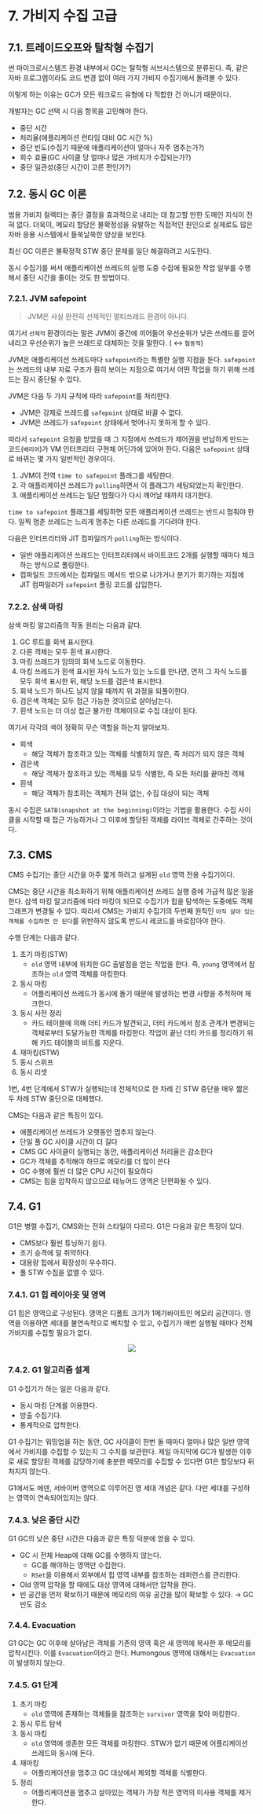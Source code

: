 # 7. 가비지 수집 고급

## 7.1. 트레이드오프와 탈착형 수집기

썬 마이크로시스템즈 환경 내부에서 GC는 탈착형 서브시스템으로 분류된다. 즉, 같은 자바 프로그램이라도 코드 변경 없이 여러 가지 가비지 수집기에서 돌려볼 수 있다.

이렇게 하는 이유는 GC가 모든 워크로드 유형에 다 적합한 건 아니기 때문이다.

개발자는 GC 선택 시 다음 항목을 고민해야 한다.

- 중단 시간
- 처리율(애플리케이션 런타임 대비 GC 시간 %)
- 중단 빈도(수집기 때문에 애플리케이션이 얼마나 자주 멈추는가?)
- 회수 효율(GC 사이클 당 얼마나 많은 가비지가 수집되는가?)
- 중단 일관성(중단 시간이 고른 편인가?)

## 7.2. 동시 GC 이론

범용 가비지 컬렉터는 중단 결정을 효과적으로 내리는 데 참고할 만한 도메인 지식이 전혀 없다. 더욱이, 메모리 할당은 불확정성을 유발하는 직접적인 원인으로 실제로도 많은 자바 응용 시스템에서 들쑥날쑥한 양상을 보인다.

최신 GC 이론은 불확정적 STW 중단 문제를 일단 해결하려고 시도한다.

동시 수집기를 써서 애플리케이션 쓰레드의 실행 도중 수집에 필요한 작업 일부를 수행해서 중단 시간을 줄이는 것도 한 방법이다.

### 7.2.1. JVM safepoint

> JVM은 사실 완전히 선제적인 멀티쓰레드 환경이 아니다.
> 

여기서 `선제적` 환경이라는 말은 JVM이 중간에 끼어들어 우선순위가 낮은 쓰레드를 끌어내리고 우선순위가 높은 쓰레드로 대체하는 것을 말한다. ( ↔ `협동적`)

JVM은 애플리케이션 쓰레드마다 `safepoint`라는 특별한 실행 지점을 둔다. `safepoint`는 쓰레드의 내부 자료 구조가 훤히 보이는 지점으로 여기서 어떤 작업을 하기 위해 쓰레드는 잠시 중단될 수 있다.

JVM은 다음 두 가지 규칙에 따라 `safepoint`를 처리한다.

- JVM은 강제로 쓰레드를 `safepoint` 상태로 바꿀 수 없다.
- JVM은 쓰레드가 `safepoint` 상태에서 벗어나지 못하게 할 수 있다.

따라서 `safepoint` 요청을 받았을 때 그 지점에서 쓰레드가 제어권을 반납하게 만드는 코드(`배리어`)가 VM 인터프리터 구현체 어딘가에 있어야 한다. 다음은 `safepoint` 상태로 바뀌는 몇 가지 일반적인 경우이다.

1. JVM이 전역 `time to safepoint` 플래그를 세팅한다.
2. 각 애플리케이션 쓰레드가 `polling`하면서 이 플래그가 세팅되었는지 확인한다.
3. 애플리케이션 쓰레드는 일단 멈췄다가 다시 깨어날 때까지 대기한다.

`time to safepoint` 플래그를 세팅하면 모든 애플리케이션 쓰레드는 반드시 멈춰야 한다. 일찍 멈춘 쓰레드는 느리게 멈추는 다른 쓰레드를 기다려야 한다.

다음은 인터프리터와 JIT 컴파일러가 `polling`하는 방식이다.

- 일반 애플리케이션 쓰레드는 인터프리터에서 바이트코드 2개를 실행할 때마다 체크하는 방식으로 폴링한다.
- 컴파일드 코드에서는 컴파일드 메서드 밖으로 나가거나 분기가 회기하는 지점에 JIT 컴파일러가 `safepoint` 폴링 코드를 삽입한다.

### 7.2.2. 삼색 마킹

삼색 마킹 알고리즘의 작동 원리는 다음과 같다.

1. GC 루트를 회색 표시한다.
2. 다른 객체는 모두 흰색 표시한다.
3. 마킹 쓰레드가 임의의 회색 노드로 이동한다.
4. 마킹 쓰레드가 흰색 표시된 자식 노드가 있는 노드를 만나면, 먼저 그 자식 노드를 모두 회색 표시한 뒤, 해당 노드를 검은색 표시한다.
5. 회색 노드가 하나도 남지 않을 때까지 위 과정을 되풀이한다.
6. 검은색 객체는 모두 접근 가능한 것이므로 살아남는다.
7. 흰색 노드는 더 이상 접근 불가한 객체이므로 수집 대상이 된다.

여기서 각각의 색이 정확히 무슨 역할을 하는지 알아보자.

- 회색
    - 해당 객체가 참조하고 있는 객체를 식별하지 않은, 즉 처리가 되지 않은 객체
- 검은색
    - 해당 객체가 참조하고 있는 객체를 모두 식별한, 즉 모든 처리를 끝마친 객체
- 흰색
    - 해당 객체가 참조하는 객체가 전혀 없는, 수집 대상이 되는 객체

동시 수집은 `SATB(snapshot at the beginning)`이라는 기법을 활용한다. 수집 사이클을 시작할 때 접근 가능하거나 그 이후에 할당된 객체를 라이브 객체로 간주하는 것이다.

## 7.3. CMS

CMS 수집기는 중단 시간을 아주 짧게 하려고 설계된 `old` 영역 전용 수집기이다.

CMS는 중단 시간을 최소화하기 위해 애플리케이션 쓰레드 실행 중에 가급적 많은 일을 한다. 삼색 마킹 알고리즘에 따라 마킹이 되므로 수집기가 힙을 탐색하는 도중에도 객체 그래프가 변경될 수 있다. 따라서 CMS는 가비지 수집기의 두번째 원칙인 `아직 살아 있는 객체를 수집하면 안 된다`를 위반하지 않도록 반드시 레코드를 바로잡아야 한다.

수행 단계는 다음과 같다.

1. 초기 마킹(STW)
    - `old` 영역 내부에 위치한 GC 출발점을 얻는 작업을 한다. 즉, `young` 영역에서 참조하는 `old` 영역 객체를 마킹한다.
2. 동시 마킹
    - 어플리케이션 쓰레드가 동시에 돌기 때문에 발생하는 변경 사항을 추적하며 체크한다.
3. 동시 사전 정리
    - 카드 테이블에 의해 더티 카드가 발견되고, 더티 카드에서 참조 관계가 변경되는 객체로부터 도달가능한 객체를 마킹한다. 작업이 끝난 더티 카드를 정리하기 위해 카드 테이블의 비트를 지운다.
4. 재마킹(STW)
5. 동시 스위프
6. 동시 리셋

1번, 4번 단계에서 STW가 실행되는데 전체적으로 한 차례 긴 STW 중단을 매우 짧은 두 차례 STW 중단으로 대체했다.

CMS는 다음과 같은 특징이 있다.

- 애플리케이션 쓰레드가 오랫동안 멈추지 않는다.
- 단일 풀 GC 사이클 시간이 더 길다
- CMS GC 사이클이 실행되는 동안, 애플리케이션 처리율은 감소한다
- GC가 객체를 추적해야 하므로 메모리를 더 많이 쓴다
- GC 수행에 훨씬 더 많은 CPU 시간이 필요하다
- CMS는 힙을 압착하지 않으므로 테뉴어드 영역은 단편화될 수 있다.

## 7.4. G1

G1은 병렬 수집기, CMS와는 전혀 스타일이 다르다. G1은 다음과 같은 특징이 있다.

- CMS보다 훨씬 튜닝하기 쉽다.
- 조기 승격에 덜 취약하다.
- 대용량 힙에서 확장성이 우수하다.
- 풀 STW 수집을 없앨 수 있다.

### 7.4.1. G1 힙 레이아웃 및 영역

G1 힙은 영역으로 구성된다. 영역은 디폴트 크기가 1메가바이트인 메모리 공간이다. 영역을 이용하면 세대를 불연속적으로 배치할 수 있고, 수집기가 매번 실행될 때마다 전체 가비지를 수집할 필요가 없다.

<p align="center">
    <img src="../../images/가비지 수집 고급_1.png"><br>
</p>

### 7.4.2. G1 알고리즘 설계

G1 수집기가 하는 일은 다음과 같다.

- 동시 마킹 단계를 이용한다.
- 방출 수집기다.
- 통계적으로 압착한다.

G1 수집기는 워밍업을 하는 동안, GC 사이클이 한번 돌 때마다 얼마나 많은 일반 영역에서 가비지를 수집할 수 있는지 그 수치를 보관한다. 제일 마지막에 GC가 발생한 이후로 새로 할당된 객체를 감당하기에 충분한 메모리를 수집할 수 있다면 G1은 할당보다 뒤처지지 않는다.

G1에서도 에덴, 서바이버 영역으로 이루어진 영 세대 개념은 같다. 다만 세대를 구성하는 영역이 연속되어있지는 않다.

### 7.4.3. 낮은 중단 시간

G1 GC의 낮은 중단 시간은 다음과 같은 특징 덕분에 얻을 수 있다.

- GC 시 전체 Heap에 대해 GC를 수행하지 않는다.
    - GC를 해야하는 영역만 수집한다.
    - `RSet`을 이용해서 외부에서 힙 영역 내부를 참조하는 레퍼런스를 관리한다.
- Old 영역 압착을 할 때에도 대상 영역에 대해서만 압착을 한다.
- 빈 공간을 먼저 확보하기 때문에 메모리의 여유 공간을 많이 확보할 수 있다. → GC 빈도 감소

### 7.4.4. Evacuation

G1 GC는 GC 이후에 살아남은 객체를 기존의 영역 혹은 새 영역에 복사한 후 메모리를 압착시킨다. 이를 `Evacuation`이라고 한다. Humongous 영역에 대해서는 `Evacuation`이 발생하지 않는다.

### 7.4.5. G1 단계

1. 초기 마킹
    - `old` 영역에 존재하는 객체들을 참조하는 `survivor` 영역을 찾아 마킹한다.
2. 동시 루트 탐색
3. 동시 마킹
    - `old` 영역에 생존한 모든 객체를 마킹한다. STW가 없기 때문에 어플리케이션 쓰레드와 동시에 돈다.
4. 재마킹
    - 어플리케이션을 멈추고 GC 대상에서 제외할 객체를 식별한다.
5. 정리
    - 어플리케이션을 멈추고 살아있는 객체가 가장 적은 영역의 미사용 객체를 제거한다.
